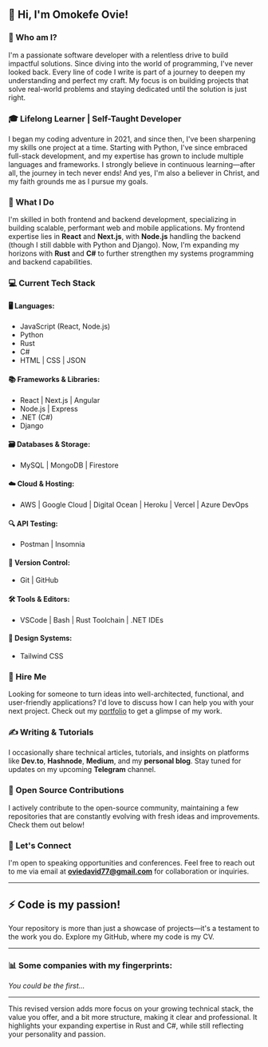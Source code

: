 ## 👋 Hi, I'm Omokefe Ovie!

### 🚀 Who am I?

I'm a passionate software developer with a relentless drive to build impactful solutions. Since diving into the world of programming, I've never looked back. Every line of code I write is part of a journey to deepen my understanding and perfect my craft. My focus is on building projects that solve real-world problems and staying dedicated until the solution is just right.

### 🎓 Lifelong Learner | Self-Taught Developer

I began my coding adventure in 2021, and since then, I've been sharpening my skills one project at a time. Starting with Python, I've since embraced full-stack development, and my expertise has grown to include multiple languages and frameworks. I strongly believe in continuous learning—after all, the journey in tech never ends! And yes, I'm also a believer in Christ, and my faith grounds me as I pursue my goals.

### 🔧 What I Do

I'm skilled in both frontend and backend development, specializing in building scalable, performant web and mobile applications. My frontend expertise lies in **React** and **Next.js**, with **Node.js** handling the backend (though I still dabble with Python and Django). Now, I'm expanding my horizons with **Rust** and **C#** to further strengthen my systems programming and backend capabilities.

### 💻 Current Tech Stack

#### 🖥️ Languages:
- JavaScript (React, Node.js) 
- Python 
- Rust 
- C#
- HTML | CSS | JSON 

#### 📚 Frameworks & Libraries:
- React | Next.js | Angular 
- Node.js | Express 
- .NET (C#) 
- Django

#### 🗃️ Databases & Storage:
- MySQL | MongoDB | Firestore 

#### ☁️ Cloud & Hosting:
- AWS | Google Cloud | Digital Ocean | Heroku | Vercel | Azure DevOps 

#### 🔍 API Testing:
- Postman | Insomnia

#### 🔧 Version Control:
- Git | GitHub

#### 🛠️ Tools & Editors:
- VSCode | Bash | Rust Toolchain | .NET IDEs

#### 🎨 Design Systems:
- Tailwind CSS

### 💼 Hire Me

Looking for someone to turn ideas into well-architected, functional, and user-friendly applications? I'd love to discuss how I can help you with your next project. Check out my [portfolio](https://my-portfolio-pda3.vercel.app/) to get a glimpse of my work.

### ✍️ Writing & Tutorials

I occasionally share technical articles, tutorials, and insights on platforms like **Dev.to**, **Hashnode**, **Medium**, and my **personal blog**. Stay tuned for updates on my upcoming **Telegram** channel.

### 🌱 Open Source Contributions

I actively contribute to the open-source community, maintaining a few repositories that are constantly evolving with fresh ideas and improvements. Check them out below!

### 🎤 Let's Connect

I'm open to speaking opportunities and conferences. Feel free to reach out to me via email at **[oviedavid77@gmail.com](mailto:oviedavid77@gmail.com)** for collaboration or inquiries.

---

## ⚡ Code is my passion!

Your repository is more than just a showcase of projects—it's a testament to the work you do. Explore my GitHub, where my code is my CV.

---

### 📊 Some companies with my fingerprints:
*You could be the first...*

---

This revised version adds more focus on your growing technical stack, the value you offer, and a bit more structure, making it clear and professional. It highlights your expanding expertise in Rust and C#, while still reflecting your personality and passion.
